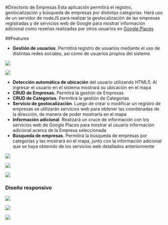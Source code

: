 #Directorio de Empresas
Esta aplicación permitirá el registro, geolocalización y búsqueda de empresas por distintas categorías. Hará uso de un servidor de nodeJS para realizar la geolocalización de las empresas registradas y de servicios web de Google para mostrar información adicional como reseñas realizadas por otros usuarios en [Google Places](https://developers.google.com/places/?hl=es)

##Features
* **Gestión de usuarios**. Permitirá registro de usuarios mediante el uso de distintas redes sociales, así como de usuarios propios del sistema

![](https://k61.kn3.net/C/3/1/5/0/1/3A4.png)

![](https://k60.kn3.net/B/6/2/3/D/0/9D8.png)


* **Detección automática de ubicación** del usuario utilizando HTML5. Al ingresar el usuario en el sistema mostrará su ubicación en el mapa
* **CRUD de Empresas**. Permtirá la gestión de Empresas
* **CRUD de Categorías**. Permitirá la gestión de Categorías
* **Servicio de geolocalización**. Luego de crear o modificar un registro de empresas se utilizarán servicios web para obtener las coordenadas de la dirección, de manera de poder mostrarla en el mapa
* **Información adicional**. Realizará un cruce de información con los servicios web de Google Places para mostrar al usuario información adicional acerca de la Empresa seleccionada
* **Búsqueda de empresas**. Permitirá la búsqueda de empresas por categorías y las mostrará en el mapa, junto con la información adicional que se haya obtenido de los servicios web detallados anteriormente

![](https://k60.kn3.net/A/F/9/8/A/9/8EE.png)

![](https://k61.kn3.net/B/8/F/8/7/7/F2E.png)

![](https://k61.kn3.net/7/4/1/1/9/A/9C2.png)


### Diseño responsivo

![](https://k61.kn3.net/5/A/6/8/B/4/9A6.png)

![](https://k60.kn3.net/C/E/0/F/0/3/47A.png)

![](https://k61.kn3.net/1/5/D/1/F/8/516.png)
